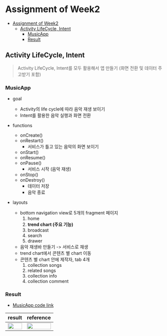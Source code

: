 # Assignment of Week2

<!-- TOC -->

- [Assignment of Week2](#assignment-of-week2)
  - [Activity LifeCycle, Intent](#activity-lifecycle-intent)
    - [MusicApp](#musicapp)
    - [Result](#result)

<!-- /TOC -->

## Activity LifeCycle, Intent
> Activity LifeCycle, Intent를 모두 활용해서 앱 만들기 (화면 전환 및 데이터 주고받기 포함)

### MusicApp
* goal
    * Activity의 life cycle에 따라 음악 재생 보이기
    * Intent를 활용한 음악 실행과 화면 전환
* functions
  * onCreate()
  * onRestart()
    * 서비스가 틀고 있는 음악의 화면 보이기
  * onStart()
  * onResume()
  * onPause()
    * 서비스 시작 (음악 재생)
  * onStop()
  * onDestroy()
    * 데이터 저장
    * 음악 종료

* layouts
  * bottom navigation view로 5개의 fragment 페이지
    1. home
    2. **trend chart (주요 기능)**
    3. broadcast
    4. search
    5. drawer
  * 음악 재생바 만들기 -> 서비스로 재생
  * trend chart에서 콘텐츠 별 chart 이동
  * 콘텐츠 별 chart 안에 제작자, tab 4개
    1. collection songs
    2. related songs
    3. collection info
    4. collection comment


### Result

* [MusicApp code link](,,,)

|result|reference|
|------|---------|
|<img src="./week1_result.jpg" width="100%">|<img src="./week1_reference.jpg" width="100%">|

